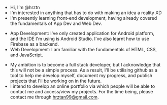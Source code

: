- Hi, I’m @hrztn
- I'm interested in anything that has to do with making an idea a reality XD 
- I'm presently learning front-end development, having already covered the fundamentals of App Dev and Web Dev.
* App Development: I've only created application for Android platform, and the IDE I'm using is Android Studio. I've also learnt how to use Firebase as a backend.
* Web Development: I am familiar with the fundamentals of HTML, CSS, and JavaScript.
- My ambition is to become a full stack developer, but I acknowledge that this will not be a simple process. As a result, I'll be utilising github as a tool to help me develop myself, document my progress, and publish projects that I'll be working on in the future.
- I intend to develop an online portfolio via which people will be able to contact me and access/view my projects. For the time being, please contact me through hrztan99@gmail.com.


